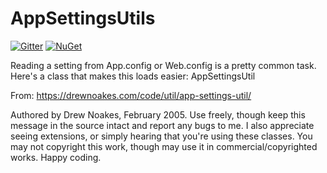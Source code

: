 # AppSettingsUtils

[![Gitter](https://img.shields.io/gitter/room/kwaxi/AppSettingsUtils.svg?maxAge=2592000)](https://gitter.im/kwaxi/AppSettingsUtils) [![NuGet](https://img.shields.io/nuget/v/AppSettingsUtils.svg?maxAge=2592000)](https://www.nuget.org/packages/AppSettingsUtils/)

Reading a setting from App.config or Web.config is a pretty common task. Here's a class that makes this loads easier: AppSettingsUtil

From: https://drewnoakes.com/code/util/app-settings-util/

Authored by Drew Noakes, February 2005. Use freely, though keep this message in the source intact and report any bugs to me. I also appreciate seeing extensions, or simply hearing that you're using these classes. You may not copyright this work, though may use it in commercial/copyrighted works. Happy coding.
